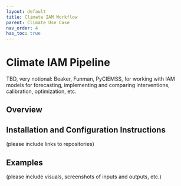 ```yaml
---
layout: default
title: Climate IAM Workflow
parent: Climate Use Case
nav_order: 4
has_toc: true
---
```

# Climate IAM Pipeline

TBD, very notional: Beaker, Funman, PyCIEMSS, for working with IAM models for forecasting, implementing and comparing interventions, calibration, optimization, etc.

## Overview

## Installation and Configuration Instructions
(please include links to repositories)

## Examples
(please include visuals, screenshots of inputs and outputs, etc.)